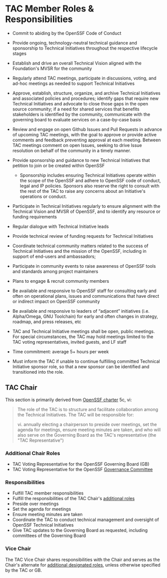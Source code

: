 # TAC Member Roles & Responsibilities

- Commit to abiding by the OpenSSF Code of Conduct
- Provide ongoing, technology-neutral technical guidance and sponsorship to Technical Initiatives throughout the respective lifecycle stages
- Establish and drive an overall Technical Vision aligned with the Foundation's MVSR for the community
- Regularly attend TAC meetings, participate in discussions, voting, and ad-hoc meetings as needed to support Technical Initiatives
- Approve, establish, structure, organize, and archive Technical Initiatives and associated policies and procedures; identify gaps that require new Technical Initiatives and advocate to close those gaps in the open source community; if a need for shared services that benefits stakeholders is identified by the community, communicate with the governing board to evaluate services on a case-by-case basis
- Review and engage on open Github Issues and Pull Requests in advance of upcoming TAC meetings, with the goal to approve or provide active comments and feedback preventing approval at each meeting. Between TAC meetings comment on open Issues, seeking to drive Issue resolution on behalf of the community in a timely manner.  
- Provide sponsorship and guidance to new Technical Initiatives that petition to join or be created within OpenSSF
  - Sponsorship includes ensuring Technical Initiatives operate within the scope of the OpenSSF and adhere to OpenSSF code of conduct, legal and IP policies. Sponsors also reserve the right to consult with the rest of the TAC to raise any concerns about an Initiative's operations or conduct.
- Participate in Technical Initiatives regularly to ensure alignment with the Technical Vision and MVSR of OpenSSF, and to identify any resource or funding requirements
- Regular dialogue with Technical Initiative leads
- Provide technical review of funding requests for Technical Initiatives
- Coordinate technical community matters related to the success of Technical Initiatives and the mission of the OpenSSF, including in support of end-users and ambassadors;
- Participate in community events to raise awareness of OpenSSF tools and standards among project maintainers
- Plans to engage & recruit community members 
- Be available and responsive to OpenSSF staff for consulting early and often on operational plans,  issues and communications that have direct or indirect impact on OpenSSF community
- Be available and responsive to leaders of “adjacent” initiatives (i.e. Alpha/Omega, GNU Toolchain) for early and often changes in strategy, roadmap, and press releases, etc

- TAC and Technical Initiative meetings shall be open, public meetings. For special circumstances, the TAC may hold meetings limited to the TAC voting representatives, invited guests, and LF staff
- Time commitment: average 5+ hours per week
- Must inform the TAC if unable to continue fulfilling committed Technical Initiative sponsor role, so that a new sponsor can be identified and transitioned into the role.

## TAC Chair

This section is primarily derived from [OpenSSF charter][charter] 5c, vi:

> The role of the TAC is to structure and facilitate collaboration among the Technical Initiatives. The TAC will be responsible for:
>
> vi. annually electing a chairperson to preside over meetings, set the agenda for meetings, ensure meeting minutes are taken, and who will also serve on the Governing Board as the TAC's representative (the "TAC Representative")

### Additional Chair Roles

- TAC Voting Representative for the OpenSSF Governing Board (GB)
- TAC Voting Representative for the OpenSSF [Governance Committee][gov-comm]

### Responsibilities

- Fulfill TAC member responsibilities
- Fulfill the responsibilities of the TAC Chair's [additional roles](#additional-chair-roles)
- Preside over meetings
- Set the agenda for meetings
- Ensure meeting minutes are taken
- Coordinate the TAC to conduct technical management and oversight of OpenSSF Technical Initiatives
- Give TAC updates to the Governing Board as requested, including committees of the Governing Board

### Vice Chair

The TAC Vice Chair shares responsibilities with the Chair and serves as the Chair's alternate for [additional designated roles](#additional-chair-roles), unless otherwise specified by the TAC or GB.

[charter]: https://openssf.org/about/charter/
[gov-comm]: https://github.com/ossf/Governance-Committee
